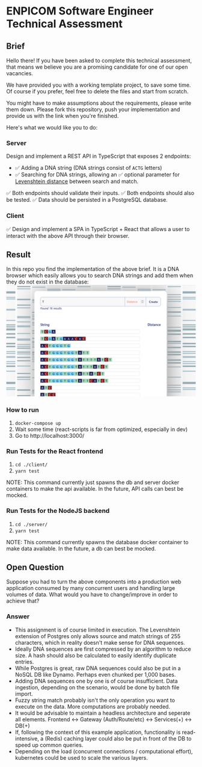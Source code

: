# ENPICOM Software Engineer Technical Assessment

## Brief

Hello there! If you have been asked to complete this technical assessment, that means we
believe you are a promising candidate for one of our open vacancies.

We have provided you with a working template project, to save some time.
Of course if you prefer, feel free to delete the files and start from scratch.

You might have to make assumptions about the requirements, please write them down.
Please fork this repository, push your implementation and provide us with the link when you're finished.

Here's what we would like you to do:

### Server

Design and implement a REST API in TypeScript that exposes 2 endpoints:

- ✅ Adding a DNA string (DNA strings consist of `ACTG` letters)
- ✅ Searching for DNA strings, allowing an ✅ optional parameter for [Levenshtein distance](https://en.wikipedia.org/wiki/Levenshtein_distance) between search and match.

✅ Both endpoints should validate their inputs. ✅ Both endpoints should also be tested.
✅ Data should be persisted in a PostgreSQL database.

### Client

✅ Design and implement a SPA in TypeScript + React that allows a user to interact with the above API
through their browser.

## Result

In this repo you find the implementation of the above brief. It is a DNA browser which easily allows you to search DNA strings and add them when they do not exist in the database:
![dna browser](./images/screenshot.png)

### How to run

1. `docker-compose up`
2. Wait some time (react-scripts is far from optimized, especially in dev)
3. Go to http://localhost:3000/

### Run Tests for the React frontend

1. `cd ./client/`
2. `yarn test`

NOTE: This command currently just spawns the db and server docker containers to make the api available. In the future, API calls can best be mocked.

### Run Tests for the NodeJS backend

1. `cd ./server/`
2. `yarn test`

NOTE: This command currently spawns the database docker container to make data available. In the future, a db can best be mocked.

## Open Question

Suppose you had to turn the above components into a production web application consumed by many concurrent users and
handling large volumes of data. What would you have to change/improve in order to achieve that?

### Answer

- This assignment is of course limited in execution. The Levenshtein extension of Postgres only allows source and match strings of 255 characters, which in reality doesn't make sense for DNA sequences.
- Ideally DNA sequences are first compressed by an algorithm to reduce size. A hash should also be calculated to easily identify duplicate entries.
- While Postgres is great, raw DNA sequences could also be put in a NoSQL DB like Dynamo. Perhaps even chunked per 1,000 bases.
- Adding DNA sequences one by one is of course insufficient. Data ingestion, depending on the scenario, would be done by batch file import.
- Fuzzy string match probably isn't the only operation you want to execute on the data. More computations are probably needed.
- It would be advisable to maintain a headless architecture and seperate all elements. Frontend <-> Gateway (Auth/Route/etc) <-> Services(+) <-> DB(+)
- If, following the context of this example application, functionality is read-intensive, a (Redis) caching layer could also be put in front of the DB to speed up common queries.
- Depending on the load (concurrent connections / computational effort), kubernetes could be used to scale the various layers.
